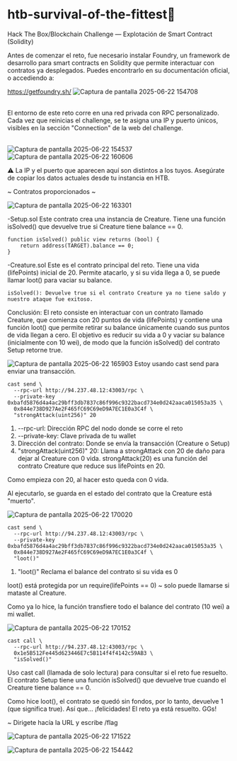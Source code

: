 # htb-survival-of-the-fittest🦖
Hack The Box/Blockchain Challenge — Explotación de Smart Contract (Solidity)

Antes de comenzar el reto, fue necesario instalar Foundry, un framework de desarrollo para smart contracts en Solidity que permite interactuar con contratos ya desplegados. Puedes encontrarlo en su documentación oficial, o accediendo a: 

https://getfoundry.sh/
![Captura de pantalla 2025-06-22 154708](https://github.com/user-attachments/assets/62831ee1-bc54-43f9-aaa9-345dbb410ff8) <br><br>

El entorno de este reto corre en una red privada con RPC personalizado. Cada vez que reinicias el challenge, se te asigna una IP y puerto únicos, visibles en la sección "Connection" de la web del challenge. <br><br>

![Captura de pantalla 2025-06-22 154537](https://github.com/user-attachments/assets/87efd4bf-69dd-4114-b042-0da98e93f87c)
![Captura de pantalla 2025-06-22 160606](https://github.com/user-attachments/assets/bcb05e3e-7c58-410c-bc36-b1bb2cc3ccbe)


⚠️ La IP y el puerto que aparecen aquí son distintos a los tuyos. Asegúrate de copiar los datos actuales desde tu instancia en HTB.

~ Contratos proporcionados ~

![Captura de pantalla 2025-06-22 163301](https://github.com/user-attachments/assets/91f406ce-8298-4d87-ab69-2d4e94272159)

-Setup.sol
Este contrato crea una instancia de Creature.
Tiene una función isSolved() que devuelve true si Creature tiene balance == 0.

```
function isSolved() public view returns (bool) {
    return address(TARGET).balance == 0;
}
```

-Creature.sol
Este es el contrato principal del reto. Tiene una vida (lifePoints) inicial de 20. Permite atacarlo, y si su vida llega a 0, se puede llamar loot() para vaciar su balance.
```
isSolved(): Devuelve true si el contrato Creature ya no tiene saldo y nuestro ataque fue exitoso.
```
Conclusión: El reto consiste en interactuar con un contrato llamado Creature, que comienza con 20 puntos de vida (lifePoints) y contiene una función loot() que permite retirar su balance únicamente cuando sus puntos de vida llegan a cero. El objetivo es reducir 
su vida a 0 y vaciar su balance (inicialmente con 10 wei), de modo que la función isSolved() del contrato Setup retorne true.

![Captura de pantalla 2025-06-22 165903](https://github.com/user-attachments/assets/fdea670d-b208-486d-b12a-8d111ecadc63)
Estoy usando cast send para enviar una transacción.

```
cast send \
  --rpc-url http://94.237.48.12:43003/rpc \
  --private-key 0xbafd5876d4a4ac29bff3db7837c86f996c9322bacd734e0d242aaca015053a35 \
  0x844e738D927Ae2F465fC69C69eD9A7EC1E0a3C4f \
  "strongAttack(uint256)" 20
```
1. --rpc-url: Dirección RPC del nodo donde se corre el reto
2. --private-key: Clave privada de tu wallet
3. Dirección del contrato: Donde se envía la transacción (Creature o Setup)
4. "strongAttack(uint256)" 20: Llama a strongAttack con 20 de daño para dejar al Creature con 0 vida.
strongAttack(20) es una función del contrato Creature que reduce sus lifePoints en 20.

Como empieza con 20, al hacer esto queda con 0 vida.

Al ejecutarlo, se guarda en el estado del contrato que la Creature está "muerto".

![Captura de pantalla 2025-06-22 170020](https://github.com/user-attachments/assets/e8819347-66e2-4072-9d11-be34fbe9a201)
```
cast send \
  --rpc-url http://94.237.48.12:43003/rpc \
  --private-key 0xbafd5876d4a4ac29bff3db7837c86f996c9322bacd734e0d242aaca015053a35 \
  0x844e738D927Ae2F465fC69C69eD9A7EC1E0a3C4f \
  "loot()"
```
1. "loot()"	Reclama el balance del contrato si su vida es 0

loot() está protegida por un require(lifePoints == 0) ~ solo puede llamarse si mataste al Creature.

Como ya lo hice, la función transfiere todo el balance del contrato (10 wei) a mi wallet.

![Captura de pantalla 2025-06-22 170152](https://github.com/user-attachments/assets/cc11db3f-39d8-49dc-842e-823d2fdde5f9)
```
cast call \
  --rpc-url http://94.237.48.12:43003/rpc \
  0x1e5B512Fe445d623446E7c5B114f4f4142c59AB3 \
  "isSolved()"
  ```
 
Uso cast call (llamada de solo lectura) para consultar si el reto fue resuelto.
El contrato Setup tiene una función isSolved() que devuelve true cuando el Creature tiene balance == 0.

Como hice loot(), el contrato se quedó sin fondos, por lo tanto, devuelve 1 (que significa true).
Así que... ¡felicidades! El reto ya está resuelto. GGs!

~ Dirigete hacía la URL y escribe /flag 

![Captura de pantalla 2025-06-22 171522](https://github.com/user-attachments/assets/5df6324d-72da-48f2-bbe9-ba6550cb9000)

![Captura de pantalla 2025-06-22 154442](https://github.com/user-attachments/assets/56b73028-33c1-41d4-84ae-9f9252ca68ed)




